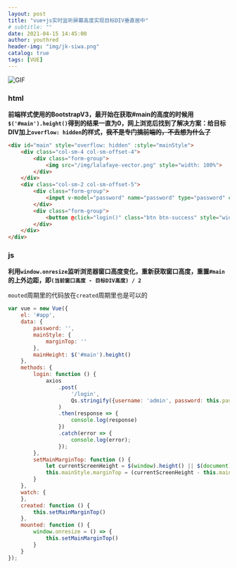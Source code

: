 ```yaml
---
layout: post
title: "vue+js实时监听屏幕高度实现目标DIV垂直居中"
# subtitle: ""
date: 2021-04-15 14:45:00
author: youthred
header-img: "img/jk-siwa.png"
catalog: true
tags: [VUE]
---
```


![GIF](https://wx4.sinaimg.cn/large/005Ii7rngy1gco5n42clog31b00scnpf.gif)

### html

**前端样式使用的BootstrapV3，最开始在获取#main的高度的时候用`$('#main').height()`得到的结果一直为0，网上浏览后找到了解决方案：给目标DIV加上`overflow: hidden`的样式，~~我不是专门搞前端的，不去想为什么了~~**

``` html
<div id="main" style="overflow: hidden" :style="mainStyle">
    <div class="col-sm-4 col-sm-offset-4">
        <div class="form-group">
            <img src="/img/lalafaye-vector.png" style="width: 100%">
        </div>
    </div>
    <div class="col-sm-2 col-sm-offset-5">
        <div class="form-group">
            <input v-model="password" name="password" type="password" class="form-control" placeholder="password">
        </div>
        <div class="form-group">
            <button @click="login()" class="btn btn-success" style="width: 100%">LOG IN</button>
        </div>
    </div>
</div>
```

### js

**利用`window.onresize`监听浏览器窗口高度变化，重新获取窗口高度，重置`#main`的上外边距，即`(当前窗口高度 - 目标DIV高度) / 2`**

`mouted`周期里的代码放在`created`周期里也是可以的

``` js
var vue = new Vue({
    el: '#app',
    data: {
        password: '',
        mainStyle: {
            marginTop: ''
        },
        mainHeight: $('#main').height()
    },
    methods: {
        login: function () {
            axios
                .post(
                    '/login',
                    Qs.stringify({username: 'admin', password: this.password})
                )
                .then(response => {
                    console.log(response)
                })
                .catch(error => {
                    console.log(error);
                });
        },
        setMainMarginTop: function () {
            let currentScreenHeight = $(window).height() || $(document).height();
            this.mainStyle.marginTop = (currentScreenHeight - this.mainHeight) / 2 + 'px';
        }
    },
    watch: {
    },
    created: function () {
        this.setMainMarginTop()
    },
    mounted: function () {
        window.onresize = () => {
            this.setMainMarginTop()
        }
    }
});
```